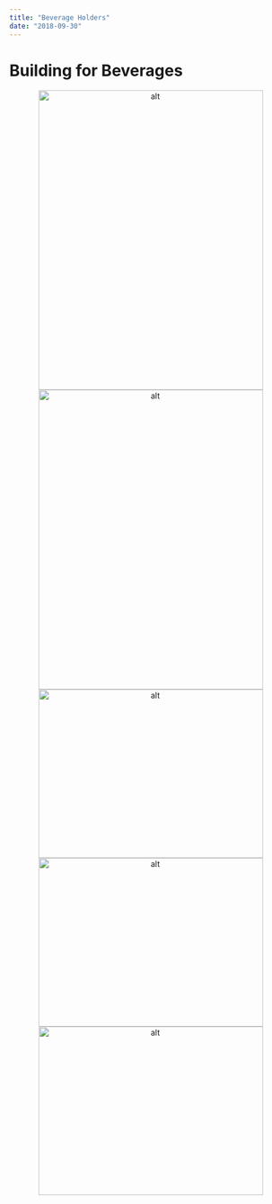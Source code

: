 ```yaml
---
title: "Beverage Holders"
date: "2018-09-30"
---
```


# Building for Beverages

<center><img src="https://raw.githubusercontent.com/prp1277/daveswoodwork/master/src/img/BeverageStuff/HeavyDutyCooler.jpg"  alt="alt" width="400" height="533" /></center>

<center><img src="https://raw.githubusercontent.com/prp1277/daveswoodwork/master/src/img/BeverageStuff/HeavyDutyCoolerOpen.jpg"  alt="alt" width="400" height="533" /></center>

<center><img src="https://raw.githubusercontent.com/prp1277/daveswoodwork/master/src/img/BeverageStuff/WineRack.jpg"  alt="alt" width="400" height="300" /></center>

<center><img src="https://raw.githubusercontent.com/prp1277/daveswoodwork/master/src/img/BeverageStuff/WineRackCloseUp.jpg"  alt="alt" width="400" height="300" /></center>

<center><img src="https://raw.githubusercontent.com/prp1277/daveswoodwork/master/src/img/BeverageStuff/Wino.jpg"  alt="alt" width="400" height="300" /></center>
